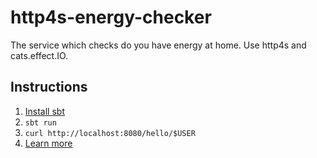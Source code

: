 # http4s-energy-checker
The service which checks do you have energy at home. Use http4s and cats.effect.IO.
## Instructions


1. [Install sbt](https://www.scala-sbt.org/1.x/docs/Setup.html)
2. `sbt run`
3. `curl http://localhost:8080/hello/$USER`
4. [Learn more](https://http4s.org/)


